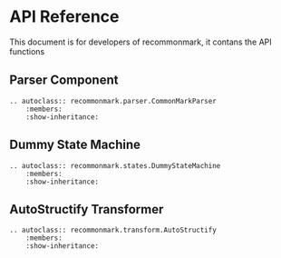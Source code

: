 # API Reference

This document is for developers of recommonmark, it contans the API functions

<!--TODO: check fastAPI -->

Parser Component
----------------
```eval_rst
.. autoclass:: recommonmark.parser.CommonMarkParser
    :members:
    :show-inheritance:

```

Dummy State Machine
-------------------
```eval_rst
.. autoclass:: recommonmark.states.DummyStateMachine
    :members:
    :show-inheritance:

```


AutoStructify Transformer
-------------------------
```eval_rst
.. autoclass:: recommonmark.transform.AutoStructify
    :members:
    :show-inheritance:

```
